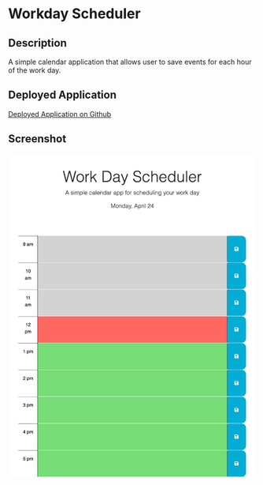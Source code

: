 # Workday Scheduler

## Description

A simple calendar application that allows user to save events for each hour of the work day.

## Deployed Application

[Deployed Application on Github](https://aripandini.github.io/workday-scheduler/)

## Screenshot 

![alt text](./assets/screenshot/module-5-challenge_index.png)